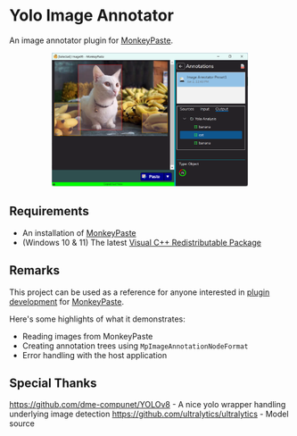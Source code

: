 # Yolo Image Annotator
An image annotator plugin for [MonkeyPaste](https://www.monkeypaste.com).

<p style="text-align: center;"><img style="width: 70%" src="screenshot.png" /></p>

## Requirements
- An installation of [MonkeyPaste](https://www.monkeypaste.com/download) 
- (Windows 10 & 11) The latest [Visual C++ Redistributable Package](https://learn.microsoft.com/en-us/cpp/windows/latest-supported-vc-redist?view=msvc-170)

## Remarks
This project can be used as a reference for anyone interested in [plugin development](https://www.monkeypaste.com/docs/plugins/plugin-development) for [MonkeyPaste](https://www.monkeypaste.com).

Here's some highlights of what it demonstrates:
- Reading images from MonkeyPaste
- Creating annotation trees using `MpImageAnnotationNodeFormat`
- Error handling with the host application

## Special Thanks

https://github.com/dme-compunet/YOLOv8 - A nice yolo wrapper handling underlying image detection
https://github.com/ultralytics/ultralytics - Model source